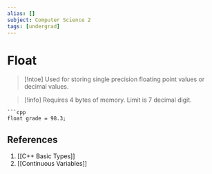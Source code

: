 ```yaml
---
alias: []
subject: Computer Science 2
tags: [undergrad]
---
```

# Float

> [!ntoe]
> Used for storing single precision floating point values or decimal values. 

> [!info]
> Requires 4 bytes of memory. Limit is 7 decimal digit.

````ad-example
```cpp
float grade = 98.3;
````

## References
1. [[C++ Basic Types]]
2. [[Continuous Variables]]